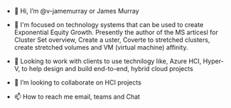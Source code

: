 - 👋 Hi, I’m @v-jamemurray or James Murray
- 👀 I'm focused on technology systems that can be used to create Exponential Equity Growth.  Presently the author of the MS articesl for Cluster Set overview, Create a uster, Coverte to stretched clusters, create stretched volumes and VM (virtual machine) affinity.

- 🌱 Looking to work with clients to use technilogy like, Azure HCI, Hyper-V, to help design and build end-to-end, hybrid cloud projects  
- 💞️ I’m looking to collaborate on HCI projects
- 📫 How to reach me email, teams and Chat

<!---
v-jamemurray/v-jamemurray is a ✨ special ✨ repository because its `README.md` (this file) appears on your GitHub profile.
You can click the Preview link to take a look at your changes.
--->
